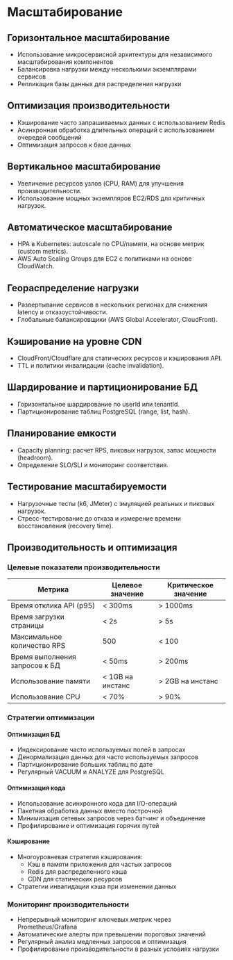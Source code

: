 # Масштабирование

## Горизонтальное масштабирование
- Использование микросервисной архитектуры для независимого масштабирования компонентов
- Балансировка нагрузки между несколькими экземплярами сервисов
- Репликация базы данных для распределения нагрузки

## Оптимизация производительности
- Кэширование часто запрашиваемых данных с использованием Redis
- Асинхронная обработка длительных операций с использованием очередей сообщений
- Оптимизация запросов к базе данных

## Вертикальное масштабирование
- Увеличение ресурсов узлов (CPU, RAM) для улучшения производительности.
- Использование мощных экземпляров EC2/RDS для критичных нагрузок.

## Автоматическое масштабирование
- HPA в Kubernetes: autoscale по CPU/памяти, на основе метрик (custom metrics).
- AWS Auto Scaling Groups для EC2 с политиками на основе CloudWatch.

## Геораспределение нагрузки
- Развертывание сервисов в нескольких регионах для снижения latency и отказоустойчивости.
- Глобальные балансировщики (AWS Global Accelerator, CloudFront).

## Кэширование на уровне CDN
- CloudFront/Cloudflare для статических ресурсов и кэширования API.
- TTL и политики инвалидации (cache invalidation).

## Шардирование и партиционирование БД
- Горизонтальное шардирование по userId или tenantId.
- Партиционирование таблиц PostgreSQL (range, list, hash).

## Планирование емкости
- Capacity planning: расчет RPS, пиковых нагрузок, запас мощности (headroom).
- Определение SLO/SLI и мониторинг соответствия.

## Тестирование масштабируемости
- Нагрузочные тесты (k6, JMeter) с эмуляцией реальных и пиковых нагрузок.
- Стресс-тестирование до отказа и измерение времени восстановления (recovery time).

## Производительность и оптимизация

### Целевые показатели производительности

| Метрика | Целевое значение | Критическое значение |
|------------|------------|-------------|
| Время отклика API (p95) | < 300ms | > 1000ms |
| Время загрузки страницы | < 2s | > 5s |
| Максимальное количество RPS | 500 | < 100 |
| Время выполнения запросов к БД | < 50ms | > 200ms |
| Использование памяти | < 1GB на инстанс | > 2GB на инстанс |
| Использование CPU | < 70% | > 90% |

### Стратегии оптимизации

#### Оптимизация БД
- Индексирование часто используемых полей в запросах
- Денормализация данных для часто используемых запросов
- Партиционирование больших таблиц по дате
- Регулярный VACUUM и ANALYZE для PostgreSQL

#### Оптимизация кода
- Использование асинхронного кода для I/O-операций
- Пакетная обработка данных вместо построчной
- Минимизация сетевых запросов через батчинг и объединение
- Профилирование и оптимизация горячих путей

#### Кэширование
- Многоуровневая стратегия кэширования:
  - Кэш в памяти приложения для частых запросов
  - Redis для распределенного кэша
  - CDN для статических ресурсов
- Стратегии инвалидации кэша при изменении данных

### Мониторинг производительности
- Непрерывный мониторинг ключевых метрик через Prometheus/Grafana
- Автоматические алерты при превышении пороговых значений
- Регулярный анализ медленных запросов и оптимизация
- Профилирование производительности в разных условиях нагрузки
